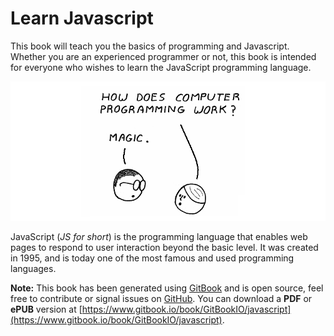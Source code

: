 Learn Javascript
======

This book will teach you the basics of programming and Javascript. Whether you are an experienced programmer or not, this book is intended for everyone who wishes to learn the JavaScript programming language.

[![Screen](./assets/intro.png)](./assets/intro.png)

JavaScript (*JS for short*) is the programming language that enables web pages to respond to user interaction beyond the basic level. It was created in 1995, and is today one of the most famous and used programming languages.


**Note:** This book has been generated using [GitBook](http://www.gitbook.io) and is open source, feel free to contribute or signal issues on [GitHub](https://github.com/GitbookIO/javascript). You can download a **PDF** or **ePUB** version at [https://www.gitbook.io/book/GitBookIO/javascript](https://www.gitbook.io/book/GitBookIO/javascript).
